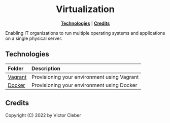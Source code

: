 <h1 align="center">
 Virtualization
<br>
</h1>
<p align="center">
<b><a href="#technologies">Technologies</a></b>
|
<b><a href="#credits">Credits</a></b>
</p>
 Enabling IT organizations to run multiple operating systems and applications on a single physical server.
 
## Technologies


| Folder                         | Description                                              |
| :----------------------------- | :------------------------------------------------------- |
| [Vagrant](https://github.com/victor-cleber/provisioning_vm_with_vagrant)     | Provisioning your environment using Vagrant  |
| [Docker](https://github.com/victor-cleber/simplifying-docker)       | Provisioning your environment using Docker  |

## Credits

Copyright (C) 2022 by Victor Cleber
